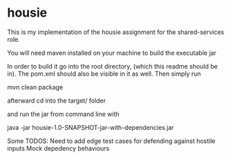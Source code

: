 # housie

This is my implementation of the housie assignment for the shared-services role.

You will need maven installed on your machine to build the executable jar

In order to build it go into the root directory, (which this readme should be in). The pom.xml should also be visible in it as well. Then simply run 

mvn clean package

afterward cd into the target/ folder

and run the jar from command line with

java -jar housie-1.0-SNAPSHOT-jar-with-dependencies.jar


Some TODOS:
Need to add edge test cases for defending against hostile inputs
Mock depedency behaviours
